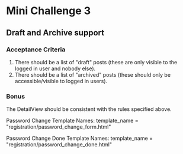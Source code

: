 # Mini Challenge 3

## Draft and Archive support

### Acceptance Criteria
1. There should be a list of "draft" posts (these are only visible to the logged in user and nobody else).
2. There should be a list of "archived" posts (these should only be accessible/visible to logged in users).

### Bonus
The DetailView should be consistent with the rules specified above.


Password Change Template Names:
template_name = "registration/password_change_form.html"

Password Change Done Template Names:
template_name = "registration/password_change_done.html"